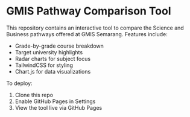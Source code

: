 # GMIS Pathway Comparison Tool

This repository contains an interactive tool to compare the Science and Business pathways offered at GMIS Semarang. Features include:

- Grade-by-grade course breakdown
- Target university highlights
- Radar charts for subject focus
- TailwindCSS for styling
- Chart.js for data visualizations

To deploy:
1. Clone this repo
2. Enable GitHub Pages in Settings
3. View the tool live via GitHub Pages

